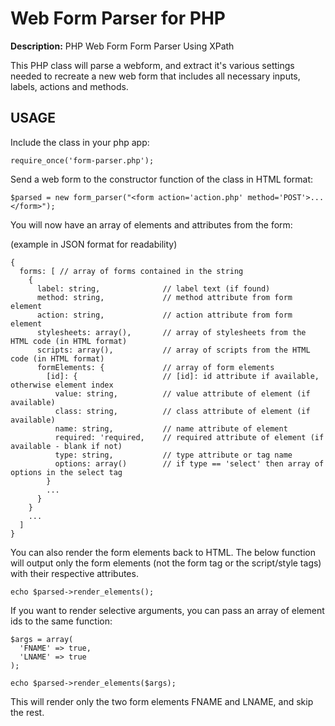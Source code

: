 # Web Form Parser for PHP

**Description:** PHP Web Form Form Parser Using XPath

This PHP class will parse a webform, and extract it's various settings needed to recreate a new web form that includes all necessary inputs, labels, actions and methods.

## USAGE

Include the class in your php app:

```
require_once('form-parser.php');
```

Send a web form to the constructor function of the class in HTML format:

```
$parsed = new form_parser("<form action='action.php' method='POST'>...</form>");
```

You will now have an array of elements and attributes from the form:

(example in JSON format for readability)


```
{
  forms: [ // array of forms contained in the string
    {
      label: string,              // label text (if found)
      method: string,             // method attribute from form element
      action: string,             // action attribute from form element
      stylesheets: array(),       // array of stylesheets from the HTML code (in HTML format)
      scripts: array(),           // array of scripts from the HTML code (in HTML format)
      formElements: {             // array of form elements
        [id]: {                   // [id]: id attribute if available, otherwise element index
          value: string,          // value attribute of element (if available)
          class: string,          // class attribute of element (if available)
          name: string,           // name attribute of element
          required: 'required,    // required attribute of element (if available - blank if not)
          type: string,           // type attribute or tag name
          options: array()        // if type == 'select' then array of options in the select tag
        }
        ...
      }
    }
    ...
  ]
}
```

You can also render the form elements back to HTML. The below function will output only the form elements (not the form tag or the script/style tags) with their respective attributes.

```
echo $parsed->render_elements();
```

If you want to render selective arguments, you can pass an array of element ids to the same function:

```
$args = array(
  'FNAME' => true,
  'LNAME' => true
);

echo $parsed->render_elements($args);
```

This will render only the two form elements FNAME and LNAME, and skip the rest.
